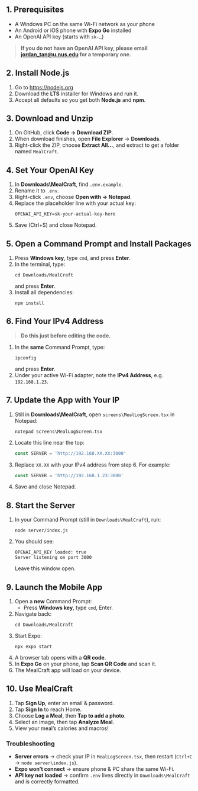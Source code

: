 ## 1. Prerequisites

- A Windows PC on the same Wi-Fi network as your phone  
- An Android or iOS phone with **Expo Go** installed  
- An OpenAI API key (starts with `sk-…`)
  
> **If you do not have an OpenAI API key, please email jordan_tan@u.nus.edu for a temporary one.**


## 2. Install Node.js

1. Go to https://nodejs.org  
2. Download the **LTS** installer for Windows and run it.  
3. Accept all defaults so you get both **Node.js** and **npm**.  


## 3. Download and Unzip

1. On GitHub, click **Code → Download ZIP**.  
2. When download finishes, open **File Explorer** → **Downloads**.  
3. Right-click the ZIP, choose **Extract All…**, and extract to get a folder named `MealCraft`.


## 4. Set Your OpenAI Key

1. In **Downloads\MealCraft**, find `.env.example`.  
2. Rename it to `.env`.  
3. Right-click `.env`, choose **Open with → Notepad**.  
4. Replace the placeholder line with your actual key:
   ```
   OPENAI_API_KEY=sk-your-actual-key-here
   ```
5. Save (Ctrl+S) and close Notepad.


## 5. Open a Command Prompt and Install Packages

1. Press **Windows key**, type `cmd`, and press **Enter**.  
2. In the terminal, type:
   ```
   cd Downloads/MealCraft
   ```
   and press **Enter**.  
3. Install all dependencies:
   ```
   npm install
   ```


## 6. Find Your IPv4 Address

> **Do this just before editing the code.**

1. In the **same** Command Prompt, type:
   ```
   ipconfig
   ```
   and press **Enter**.  
2. Under your active Wi-Fi adapter, note the **IPv4 Address**, e.g. `192.168.1.23`.


## 7. Update the App with Your IP

1. Still in **Downloads\MealCraft**, open `screens\MealLogScreen.tsx` in Notepad:  
   ```
   notepad screens\MealLogScreen.tsx
   ```
2. Locate this line near the top:
   ```ts
   const SERVER = 'http://192.168.XX.XX:3000'
   ```
3. Replace `XX.XX` with your IPv4 address from step 6. For example:
   ```ts
   const SERVER = 'http://192.168.1.23:3000'
   ```
4. Save and close Notepad.


## 8. Start the Server

1. In your Command Prompt (still in `Downloads\MealCraft`), run:
   ```
   node server/index.js
   ```
2. You should see:
   ```
   OPENAI_API_KEY loaded: true
   Server listening on port 3000
   ```
   Leave this window open.


## 9. Launch the Mobile App

1. Open a **new** Command Prompt:  
   - Press **Windows key**, type `cmd`, Enter.  
2. Navigate back:
   ```
   cd Downloads/MealCraft
   ```
3. Start Expo:
   ```
   npx expo start
   ```
4. A browser tab opens with a **QR code**.  
5. In **Expo Go** on your phone, tap **Scan QR Code** and scan it.  
6. The MealCraft app will load on your device.


## 10. Use MealCraft

1. Tap **Sign Up**, enter an email & password.  
2. Tap **Sign In** to reach Home.  
3. Choose **Log a Meal**, then **Tap to add a photo**.  
4. Select an image, then tap **Analyze Meal**.  
5. View your meal’s calories and macros!


### Troubleshooting

- **Server errors** → check your IP in `MealLogScreen.tsx`, then restart (`Ctrl+C` → `node server\index.js`).  
- **Expo won’t connect** → ensure phone & PC share the same Wi-Fi.  
- **API key not loaded** → confirm `.env` lives directly in `Downloads\MealCraft` and is correctly formatted.  
